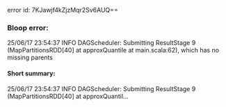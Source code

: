 error id: 7KJawjf4kZjzMqr2Sv6AUQ==
### Bloop error:

25/06/17 23:54:37 INFO DAGScheduler: Submitting ResultStage 9 (MapPartitionsRDD[40] at approxQuantile at main.scala:62), which has no missing parents
#### Short summary: 

25/06/17 23:54:37 INFO DAGScheduler: Submitting ResultStage 9 (MapPartitionsRDD[40] at approxQuantil...